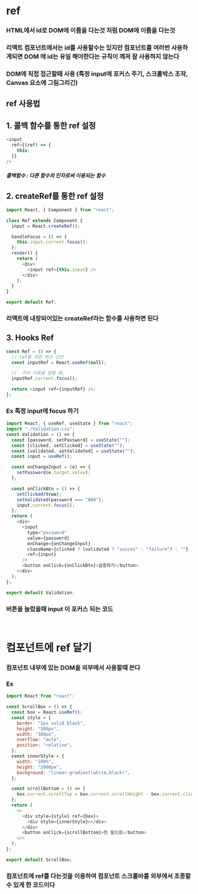 # ref

### HTML에서 id로 DOM에 이름을 다는것 처럼 DOM에 이름을 다는것

### 리액트 컴포넌트에서는 id를 사용할수는 있지만 컴포넌트를 여러번 사용하게되면 DOM 에 id는 유일 해야한다는 규칙이 깨져 잘 사용하지 않는다

### DOM에 직접 접근할때 사용 (특정 input에 포커스 주기, 스크롤박스 조작, Canvas 요소에 그림그리긴)

## ref 사용법

## 1. 콜백 함수를 통한 ref 설정

```js
<input
  ref={(ref) => {
    this;
  }}
/>
```

##### 콜백함수 : 다른 함수의 인자로써 이용되는 함수

## 2. createRef를 통한 ref 설정

```js
import React, { Component } from "react";

class Ref extends Component {
  input = React.createRef();

  handleFocus = () => {
    this.input.current.focus();
  };
  render() {
    return (
      <div>
        <input ref={this.input} />
      </div>
    );
  }
}

export default Ref;
```

### 리액트에 내장되어있는 createRef라는 함수를 사용하면 된다

## 3. Hooks Ref

```js
const Ref = () => {
  // ref를 위한 변수 선언
  const inputRef = React.useRef(null);

  //  커서 이동을 원할 때,
  inputRef.current.focus();

  return <input ref={inputRef} />;
};
```

### Ex 특정 input에 focus 하기

```js
import React, { useRef, useState } from "react";
import "./Validation.css";
const Validation = () => {
  const [password, setPassword] = useState("");
  const [clicked, setClicked] = useState("");
  const [validated, setValidated] = useState("");
  const input = useRef();

  const onChangeInput = (e) => {
    setPassword(e.target.value);
  };

  const onClickBtn = () => {
    setClicked(true);
    setValidated(password === "000");
    input.current.focus();
  };
  return (
    <div>
      <input
        type="password"
        value={password}
        onChange={onChangeInput}
        className={clicked ? (validated ? "succes" : "failure") : ""}
        ref={input}
      />
      <button onClick={onClickBtn}>검증하기</button>
    </div>
  );
};

export default Validation;
```

### 버튼을 눌렀을때 input 이 포커스 되는 코드

<br/>

# 컴포넌트에 ref 달기

### 컴포넌트 내부에 있는 DOM을 외부에서 사용할때 쓴다

### Ex

```js
import React from "react";

const ScrollBox = () => {
  const box = React.useRef();
  const style = {
    border: "1px solid black",
    height: "300px",
    width: "300px",
    overflow: "auto",
    position: "relative",
  };
  const innerStyle = {
    width: "100%",
    height: "2000px",
    background: "linear-gradient(white,black)",
  };

  const scrollBottom = () => {
    box.current.scrollTop = box.current.scrollHeight - box.current.clientHeight;
  };
  return (
    <>
      <div style={style} ref={box}>
        <div style={innerStyle}></div>
      </div>
      <button onClick={scrollBottom}>민 밑으로</button>
    </>
  );
};

export default ScrollBox;
```

### 컴포넌트에 ref를 다는것을 이용하여 컴포넌트 스크롤바를 외부에서 조종할수 있게 한 코드이다
